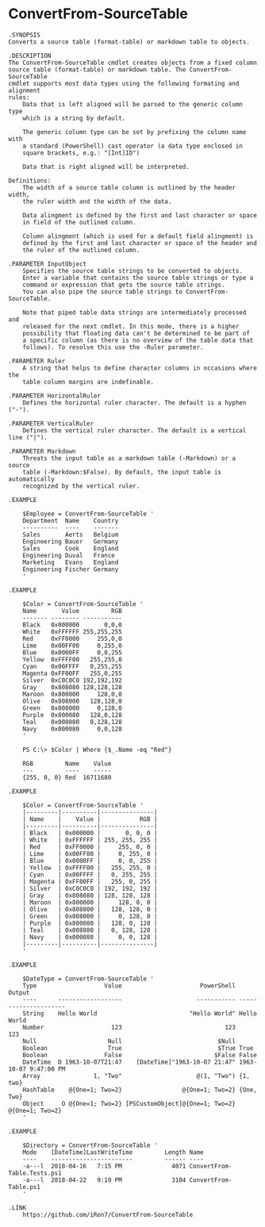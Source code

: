 # ConvertFrom-SourceTable
	.SYNOPSIS
	Converts a source table (format-table) or markdown table to objects.

	.DESCRIPTION
	The ConvertFrom-SourceTable cmdlet creates objects from a fixed column
	source table (format-table) or markdown table. The ConvertFrom-SourceTable
	cmdlet supports most data types using the following formating and alignment
	rules:
		Data that is left aligned will be parsed to the generic column type
		which is a string by default.

		The generic column type can be set by prefixing the column name with
		a standard (PowerShell) cast operator (a data type enclosed in
		square brackets, e.g.: "[Int]ID")

		Data that is right aligned will be interpreted.

	Definitions:
		The width of a source table column is outlined by the header width,
		the ruler width and the width of the data.

		Data alingment is defined by the first and last character or space
		in field of the outlined column.

		Column alingment (which is used for a default field alingment) is
		defined by the first and last character or space of the header and
		the ruler of the outlined column.

	.PARAMETER InputObject
		Specifies the source table strings to be converted to objects.
		Enter a variable that contains the source table strings or type a
		command or expression that gets the source table strings.
		You can also pipe the source table strings to ConvertFrom-SourceTable.

		Note that piped table data strings are intermediately processed and
		released for the next cmdlet. In this mode, there is a higher
		possibility that floating data can't be determined to be part of
		a specific column (as there is no overview of the table data that
		follows). To resolve this use the -Ruler parameter.

	.PARAMETER Ruler
		A string that helps to define character columns in occasions where the
		table column margins are indefinable.

	.PARAMETER HorizontalRuler
		Defines the horizontal ruler character. The default is a hyphen ("-").

	.PARAMETER VerticalRuler
		Defines the vertical ruler character. The default is a vertical line ("|").

	.PARAMETER Markdown
		Threats the input table as a markdown table (-Markdown) or a source
		table (-Markdown:$False). By default, the input table is automatically
		recognized by the vertical ruler.

	.EXAMPLE 

		$Employee = ConvertFrom-SourceTable '
		Department  Name    Country
		----------  ----    -------
		Sales       Aerts   Belgium
		Engineering Bauer   Germany
		Sales       Cook    England
		Engineering Duval   France
		Marketing   Evans   England
		Engineering Fischer Germany
		'

	.EXAMPLE 

		$Color = ConvertFrom-SourceTable '
		Name       Value         RGB
		------- -------- -----------
		Black   0x000000       0,0,0
		White   0xFFFFFF 255,255,255
		Red     0xFF0000     255,0,0
		Lime    0x00FF00     0,255,0
		Blue    0x0000FF     0,0,255
		Yellow  0xFFFF00   255,255,0
		Cyan    0x00FFFF   0,255,255
		Magenta 0xFF00FF   255,0,255
		Silver  0xC0C0C0 192,192,192
		Gray    0x808080 128,128,128
		Maroon  0x800000     128,0,0
		Olive   0x808000   128,128,0
		Green   0x008000     0,128,0
		Purple  0x800080   128,0,128
		Teal    0x008080   0,128,128
		Navy    0x000080     0,0,128
		'

		PS C:\> $Color | Where {$_.Name -eq "Red"}

		RGB         Name    Value
		---         ----    -----
		{255, 0, 0} Red  16711680

	.EXAMPLE 

		$Color = ConvertFrom-SourceTable '
		|---------|----------|---------------|
		| Name    |    Value |           RGB |
		|---------|----------|---------------|
		| Black   | 0x000000 |       0, 0, 0 |
		| White   | 0xFFFFFF | 255, 255, 255 |
		| Red     | 0xFF0000 |     255, 0, 0 |
		| Lime    | 0x00FF00 |     0, 255, 0 |
		| Blue    | 0x0000FF |     0, 0, 255 |
		| Yellow  | 0xFFFF00 |   255, 255, 0 |
		| Cyan    | 0x00FFFF |   0, 255, 255 |
		| Magenta | 0xFF00FF |   255, 0, 255 |
		| Silver  | 0xC0C0C0 | 192, 192, 192 |
		| Gray    | 0x808080 | 128, 128, 128 |
		| Maroon  | 0x800000 |     128, 0, 0 |
		| Olive   | 0x808000 |   128, 128, 0 |
		| Green   | 0x008000 |     0, 128, 0 |
		| Purple  | 0x800080 |   128, 0, 128 |
		| Teal    | 0x008080 |   0, 128, 128 |
		| Navy    | 0x000080 |     0, 0, 128 |
		|---------|----------|---------------|
		'

	.EXAMPLE 

		$DateType = ConvertFrom-SourceTable '
		Type                   Value                      PowerShell Output
		----      ------------------                     ----------- ---------------------
		String    Hello World                          "Hello World" Hello World
		Number                   123                             123                   123
		Null                    Null                           $Null  
		Boolean                 True                           $True True
		Boolean                False                          $False False
		DateTime  D 1963-10-07T21:47    [DateTime]"1963-10-07 21:47" 1963-10-07 9:47:00 PM
		Array               1, "Two"                     @(1, "Two") {1, two}
		HashTable    @{One=1; Two=2}                 @{One=1; Two=2} {One, Two}
		Object     O @{One=1; Two=2} [PSCustomObject]@{One=1; Two=2} @{One=1; Two=2}
		'

	.EXAMPLE 

		$Directory = ConvertFrom-SourceTable '
		Mode    [DateTime]LastWriteTime         Length Name
		----    -----------------------         ------ ----
		-a---l  2018-04-16   7:15 PM              4071 ConvertFrom-Table.Tests.ps1
		-a---l  2018-04-22   9:19 PM              3104 ConvertFrom-Table.ps1
		'

	.LINK
		https://github.com/iRon7/ConvertFrom-SourceTable
